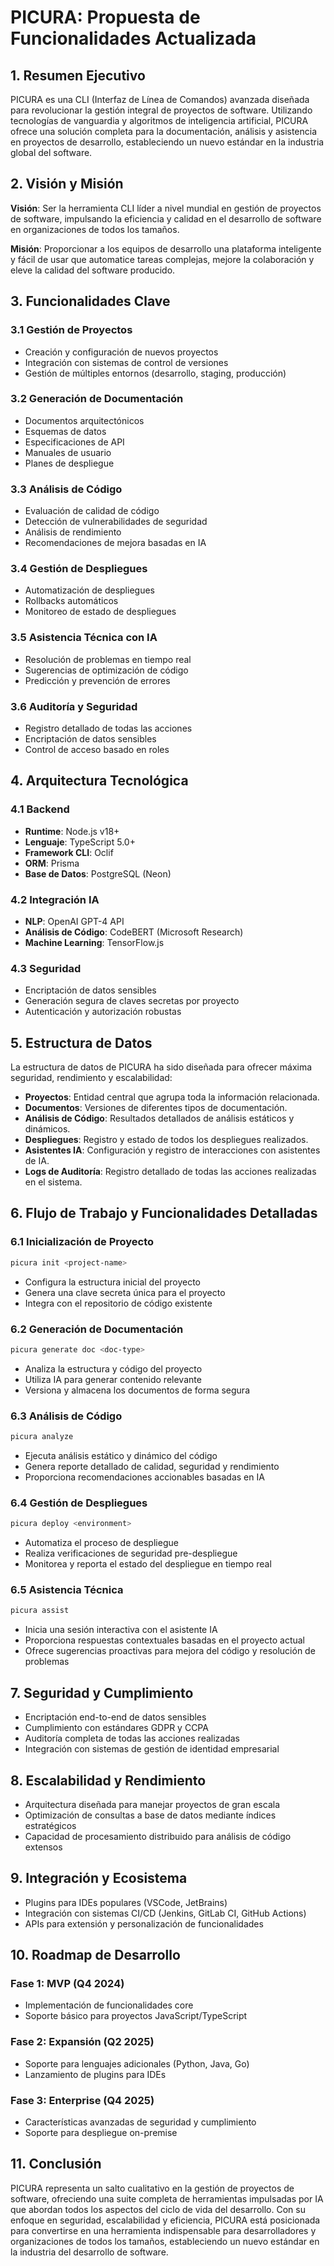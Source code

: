 # PICURA: Propuesta de Funcionalidades Actualizada

## 1. Resumen Ejecutivo

PICURA es una CLI (Interfaz de Línea de Comandos) avanzada diseñada para revolucionar la gestión integral de proyectos de software. Utilizando tecnologías de vanguardia y algoritmos de inteligencia artificial, PICURA ofrece una solución completa para la documentación, análisis y asistencia en proyectos de desarrollo, estableciendo un nuevo estándar en la industria global del software.

## 2. Visión y Misión

**Visión**: Ser la herramienta CLI líder a nivel mundial en gestión de proyectos de software, impulsando la eficiencia y calidad en el desarrollo de software en organizaciones de todos los tamaños.

**Misión**: Proporcionar a los equipos de desarrollo una plataforma inteligente y fácil de usar que automatice tareas complejas, mejore la colaboración y eleve la calidad del software producido.

## 3. Funcionalidades Clave

### 3.1 Gestión de Proyectos
- Creación y configuración de nuevos proyectos
- Integración con sistemas de control de versiones
- Gestión de múltiples entornos (desarrollo, staging, producción)

### 3.2 Generación de Documentación
- Documentos arquitectónicos
- Esquemas de datos
- Especificaciones de API
- Manuales de usuario
- Planes de despliegue

### 3.3 Análisis de Código
- Evaluación de calidad de código
- Detección de vulnerabilidades de seguridad
- Análisis de rendimiento
- Recomendaciones de mejora basadas en IA

### 3.4 Gestión de Despliegues
- Automatización de despliegues
- Rollbacks automáticos
- Monitoreo de estado de despliegues

### 3.5 Asistencia Técnica con IA
- Resolución de problemas en tiempo real
- Sugerencias de optimización de código
- Predicción y prevención de errores

### 3.6 Auditoría y Seguridad
- Registro detallado de todas las acciones
- Encriptación de datos sensibles
- Control de acceso basado en roles

## 4. Arquitectura Tecnológica

### 4.1 Backend
- **Runtime**: Node.js v18+
- **Lenguaje**: TypeScript 5.0+
- **Framework CLI**: Oclif
- **ORM**: Prisma
- **Base de Datos**: PostgreSQL (Neon)

### 4.2 Integración IA
- **NLP**: OpenAI GPT-4 API
- **Análisis de Código**: CodeBERT (Microsoft Research)
- **Machine Learning**: TensorFlow.js

### 4.3 Seguridad
- Encriptación de datos sensibles
- Generación segura de claves secretas por proyecto
- Autenticación y autorización robustas

## 5. Estructura de Datos

La estructura de datos de PICURA ha sido diseñada para ofrecer máxima seguridad, rendimiento y escalabilidad:

- **Proyectos**: Entidad central que agrupa toda la información relacionada.
- **Documentos**: Versiones de diferentes tipos de documentación.
- **Análisis de Código**: Resultados detallados de análisis estáticos y dinámicos.
- **Despliegues**: Registro y estado de todos los despliegues realizados.
- **Asistentes IA**: Configuración y registro de interacciones con asistentes de IA.
- **Logs de Auditoría**: Registro detallado de todas las acciones realizadas en el sistema.

## 6. Flujo de Trabajo y Funcionalidades Detalladas

### 6.1 Inicialización de Proyecto
```bash
picura init <project-name>
```
- Configura la estructura inicial del proyecto
- Genera una clave secreta única para el proyecto
- Integra con el repositorio de código existente

### 6.2 Generación de Documentación
```bash
picura generate doc <doc-type>
```
- Analiza la estructura y código del proyecto
- Utiliza IA para generar contenido relevante
- Versiona y almacena los documentos de forma segura

### 6.3 Análisis de Código
```bash
picura analyze
```
- Ejecuta análisis estático y dinámico del código
- Genera reporte detallado de calidad, seguridad y rendimiento
- Proporciona recomendaciones accionables basadas en IA

### 6.4 Gestión de Despliegues
```bash
picura deploy <environment>
```
- Automatiza el proceso de despliegue
- Realiza verificaciones de seguridad pre-despliegue
- Monitorea y reporta el estado del despliegue en tiempo real

### 6.5 Asistencia Técnica
```bash
picura assist
```
- Inicia una sesión interactiva con el asistente IA
- Proporciona respuestas contextuales basadas en el proyecto actual
- Ofrece sugerencias proactivas para mejora del código y resolución de problemas

## 7. Seguridad y Cumplimiento

- Encriptación end-to-end de datos sensibles
- Cumplimiento con estándares GDPR y CCPA
- Auditoría completa de todas las acciones realizadas
- Integración con sistemas de gestión de identidad empresarial

## 8. Escalabilidad y Rendimiento

- Arquitectura diseñada para manejar proyectos de gran escala
- Optimización de consultas a base de datos mediante índices estratégicos
- Capacidad de procesamiento distribuido para análisis de código extensos

## 9. Integración y Ecosistema

- Plugins para IDEs populares (VSCode, JetBrains)
- Integración con sistemas CI/CD (Jenkins, GitLab CI, GitHub Actions)
- APIs para extensión y personalización de funcionalidades

## 10. Roadmap de Desarrollo

### Fase 1: MVP (Q4 2024)
- Implementación de funcionalidades core
- Soporte básico para proyectos JavaScript/TypeScript

### Fase 2: Expansión (Q2 2025)
- Soporte para lenguajes adicionales (Python, Java, Go)
- Lanzamiento de plugins para IDEs

### Fase 3: Enterprise (Q4 2025)
- Características avanzadas de seguridad y cumplimiento
- Soporte para despliegue on-premise

## 11. Conclusión

PICURA representa un salto cualitativo en la gestión de proyectos de software, ofreciendo una suite completa de herramientas impulsadas por IA que abordan todos los aspectos del ciclo de vida del desarrollo. Con su enfoque en seguridad, escalabilidad y eficiencia, PICURA está posicionada para convertirse en una herramienta indispensable para desarrolladores y organizaciones de todos los tamaños, estableciendo un nuevo estándar en la industria del desarrollo de software.
